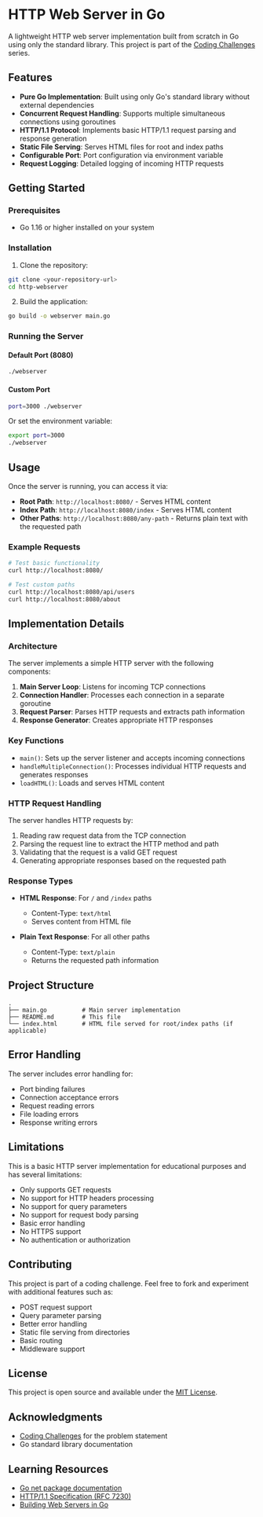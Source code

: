 # HTTP Web Server in Go

A lightweight HTTP web server implementation built from scratch in Go using only the standard library. This project is part of the [Coding Challenges](https://codingchallenges.fyi/challenges/challenge-webserver/) series.

## Features

- **Pure Go Implementation**: Built using only Go's standard library without external dependencies
- **Concurrent Request Handling**: Supports multiple simultaneous connections using goroutines
- **HTTP/1.1 Protocol**: Implements basic HTTP/1.1 request parsing and response generation
- **Static File Serving**: Serves HTML files for root and index paths
- **Configurable Port**: Port configuration via environment variable
- **Request Logging**: Detailed logging of incoming HTTP requests

## Getting Started

### Prerequisites

- Go 1.16 or higher installed on your system

### Installation

1. Clone the repository:
```bash
git clone <your-repository-url>
cd http-webserver
```

2. Build the application:
```bash
go build -o webserver main.go
```

### Running the Server

#### Default Port (8080)
```bash
./webserver
```

#### Custom Port
```bash
port=3000 ./webserver
```

Or set the environment variable:
```bash
export port=3000
./webserver
```

## Usage

Once the server is running, you can access it via:

- **Root Path**: `http://localhost:8080/` - Serves HTML content
- **Index Path**: `http://localhost:8080/index` - Serves HTML content  
- **Other Paths**: `http://localhost:8080/any-path` - Returns plain text with the requested path

### Example Requests

```bash
# Test basic functionality
curl http://localhost:8080/

# Test custom paths
curl http://localhost:8080/api/users
curl http://localhost:8080/about
```

## Implementation Details

### Architecture

The server implements a simple HTTP server with the following components:

1. **Main Server Loop**: Listens for incoming TCP connections
2. **Connection Handler**: Processes each connection in a separate goroutine
3. **Request Parser**: Parses HTTP requests and extracts path information
4. **Response Generator**: Creates appropriate HTTP responses

### Key Functions

- `main()`: Sets up the server listener and accepts incoming connections
- `handleMultipleConnection()`: Processes individual HTTP requests and generates responses
- `loadHTML()`: Loads and serves HTML content 

### HTTP Request Handling

The server handles HTTP requests by:

1. Reading raw request data from the TCP connection
2. Parsing the request line to extract the HTTP method and path
3. Validating that the request is a valid GET request
4. Generating appropriate responses based on the requested path

### Response Types

- **HTML Response**: For `/` and `/index` paths
  - Content-Type: `text/html`
  - Serves content from HTML file
  
- **Plain Text Response**: For all other paths
  - Content-Type: `text/plain`
  - Returns the requested path information

## Project Structure

```
.
├── main.go          # Main server implementation
├── README.md        # This file
└── index.html       # HTML file served for root/index paths (if applicable)
```

## Error Handling

The server includes error handling for:

- Port binding failures
- Connection acceptance errors
- Request reading errors
- File loading errors
- Response writing errors

## Limitations

This is a basic HTTP server implementation for educational purposes and has several limitations:

- Only supports GET requests
- No support for HTTP headers processing
- No support for query parameters
- No support for request body parsing
- Basic error handling
- No HTTPS support
- No authentication or authorization

## Contributing

This project is part of a coding challenge. Feel free to fork and experiment with additional features such as:

- POST request support
- Query parameter parsing
- Better error handling
- Static file serving from directories
- Basic routing
- Middleware support

## License

This project is open source and available under the [MIT License](LICENSE).

## Acknowledgments

- [Coding Challenges](https://codingchallenges.fyi/) for the problem statement
- Go standard library documentation

## Learning Resources

- [Go net package documentation](https://pkg.go.dev/net)
- [HTTP/1.1 Specification (RFC 7230)](https://tools.ietf.org/html/rfc7230)
- [Building Web Servers in Go](https://golang.org/doc/articles/wiki/)
